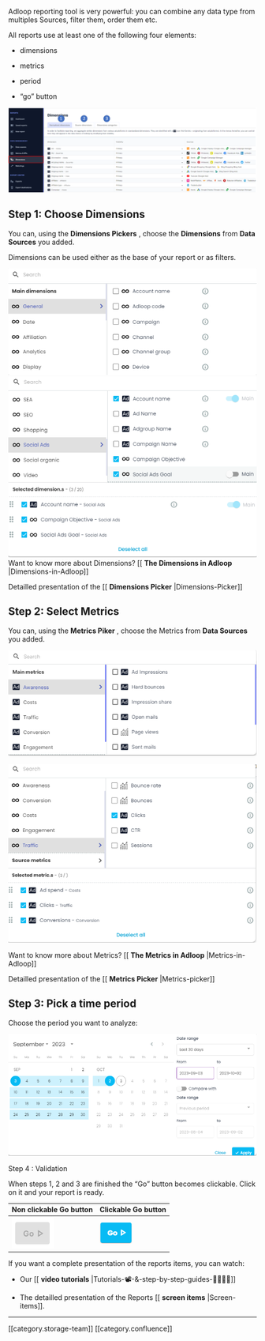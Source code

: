 Adloop reporting tool is very powerful: you can combine any data type from multiples Sources, filter them, order them etc. 

All reports use at least one of the following four elements: 


* dimensions 


* metrics


* period


* “go” button



![](.gitbook/Screenshot_2.png)


## Step 1: Choose Dimensions 
You can, using the  **Dimensions Pickers** , choose the  **Dimensions**  from  **Data Sources**  you added. 

Dimensions can be used either as the base of your report or as filters.

![](.gitbook/image-20231003-092434.png)![](.gitbook/image-20231003-092512.png)Want to know more about Dimensions? [[ **The Dimensions in Adloop** |Dimensions-in-Adloop]]

Detailled presentation of the [[ **Dimensions Picker** |Dimensions-Picker]]


## Step 2: Select Metrics
You can, using the  **Metrics Piker** , choose the Metrics from  **Data Sources**  you added. 

![](.gitbook/metrics.png)

![](.gitbook/image-20231003-092645.png)

Want to know more about Metrics? [[ **The Metrics in Adloop** |Metrics-in-Adloop]]

Detailled presentation of the [[ **Metrics Picker** |Metrics-picker]]


## Step 3: Pick a time period
Choose the period you want to analyze:

![](.gitbook/image-20231003-092725.png)

Step 4 : Validation

When steps 1, 2 and 3 are finished the “Go” button becomes clickable. Click on it and your report is ready. 



|  **Non clickable Go button**  |  **Clickable Go button**  | 
|  --- |  --- | 
| ![](.gitbook/image-20210526-131832.png) | ![](.gitbook/image-20231003-092750.png) | 

If you want a complete presentation of the reports items, you can watch: 


* Our [[ **video tutorials** |Tutorials-📽-&-step-by-step-guides-🚶‍♀️🚶‍♂️]]


* The detailled presentation of the Reports [[ **screen items** |Screen-items]].







*****

[[category.storage-team]] 
[[category.confluence]] 
